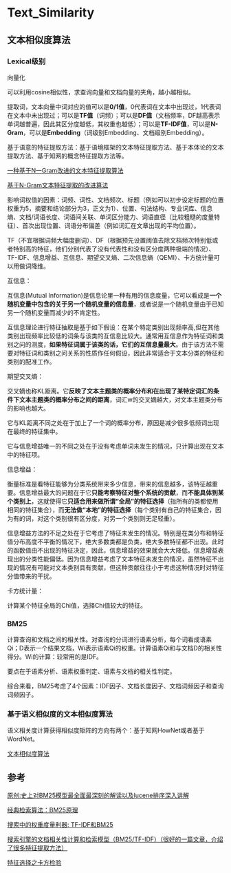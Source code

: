 # Text\_Similarity

## 文本相似度算法

### Lexical级别

向量化

可以利用cosine相似性，求查询向量和文档向量的夹角，越小越相似。

提取词，文本向量中词对应的值可以是**0/1值**，0代表词在文本中出现过，1代表词在文本中未出现过；可以是**TF值**（词频）；可以是**DF值**（文档频率，DF越高表示单词越普遍，因此其区分度越低，其权重也越低）；可以是**TF-IDF值**，可以是**N-Gram**，可以是**Embedding**（词级别Embedding、文档级别Embedding）。

基于语意的特征提取方法：基于语境框架的文本特征提取方法、基于本体论的文本提取方法、基于知网的概念特征提取方法等。

[一种基于N一Gram改进的文本特征提取算法](https://wenku.baidu.com/view/d4976f0bf78a6529647d5369.html)

[基于N-Gram文本特征提取的改进算法](http://xueshu.baidu.com/s?wd=paperuri%3A%28f2da6e23f512901233f8c0603df9fe5d%29&filter=sc_long_sign&tn=SE_xueshusource_2kduw22v&sc_vurl=http%3A%2F%2Fkns.cnki.net%2FKCMS%2Fdetail%2Fdetail.aspx%3Ffilename%3DXDJS201234000%26dbname%3DCJFD%26dbcode%3DCJFQ&ie=utf-8&sc_us=5068616763849130906)

影响词权值的因素：词频、词性、文档频次、标题（例如可以初步设定标题的位置权重为5，摘要和结论部分为3，正文为1）、位置、句法结构、专业词库、信息熵、文档/词语长度、词语间关联、单词区分能力、词语直径（比较粗糙的度量特征）、首次出现位置、词语分布偏差（例如词汇在文章出现的平均位置）。

TF（不宜根据词频大幅度删词）、DF（根据预先设置阈值去除文档频次特别低或者特别高的特征，他们分别代表了没有代表性和没有区分度两种极端的情况）、TF-IDF、信息增益、互信息、期望交叉熵、二次信息熵（QEMI）、卡方统计量可以用做词降维。

互信息：

互信息(Mutual Information)是信息论里一种有用的信息度量，它可以看成是**一个随机变量中包含的关于另一个随机变量的信息量**，或者说是一个随机变量由于已知另一个随机变量而减少的不肯定性。

互信息理论进行特征抽取是基于如下假设：在某个特定类别出现频率高,但在其他类别出现频率比较低的词条与该类的互信息比较大。通常用互信息作为特征词和类别之问的测度，**如果特征词属于该类的话，它们的互信息量最大**。由于该方法不需要对特征词和类别之问关系的性质作任何假设，因此非常适合于文本分类的特征和类别的配准工作。

期望交叉熵：

交叉嫡也称KL距离。它**反映了文本主题类的概率分布和在出现了某特定词汇的条件下文本主题类的概率分布之间的距离**，词汇w的交叉嫡越大，对文本主题类分布的影响也越大。

它与KL距离不同之处在于加上了一个词的概率分布，原因是减少很多低频词出现在最终的特征集中。

它与信息增益唯一的不同之处在于没有考虑单词未发生的情况，只计算出现在文本中的特征项。

信息增益：

衡量标准是看特征能够为分类系统带来多少信息，带来的信息越多，该特征越重要。信息增益最大的问题在于它**只能考察特征对整个系统的贡献**，而**不能具体到某个类别上**，这就使得它**只适合用来做所谓“全局”的特征选择**（指所有的类都使用相同的特征集合），而**无法做“本地”的特征选择**（每个类别有自己的特征集合，因为有的词，对这个类别很有区分度，对另一个类别则无足轻重）。

信息增益方法的不足之处在于它考虑了特征未发生的情况。特别是在类分布和特征值分布高度不平衡的情况下，绝大多数类都是负类，绝大多数特征都不出现。此时的函数值由不出现的特征决定，因此，信息增益的效果就会大大降低。信息增益表现出的分类性能偏低。因为信息增益考虑了文本特征未发生的情况，虽然特征不出现的情况有可能对文本类别具有贡献，但这种贡献往往小于考虑这种情况时对特征分值带来的干扰。

卡方统计量：

计算某个特征全局的Chi值，选择Chi值较大的特征。

### BM25

计算查询和文档之间的相关性。对查询的分词进行语素分析，每个词看成语素Qi；D表示一个结果文档，Wi表示语素Qi的权重。计算语素Qi和与文档D的相关性得分。Wi的计算：较常用的是IDF。

要点在于语素分析、语素权重判定、语素与文档的相关性判定。

综合来看，BM25考虑了4个因素：IDF因子、文档长度因子、文档词频因子和查询词频因子。

### 基于语义相似度的文本相似度算法

语义相关度计算获得相似度矩阵的方向有两个：基于知网HowNet或者基于WordNet。

[文本相似度算法](https://www.cnblogs.com/liangxiaxu/archive/2012/05/05/2484972.html)

## 参考

[原创:史上对BM25模型最全面最深刻的解读以及lucene排序深入讲解](http://www.mamicode.com/info-detail-1701866.html)

[经典检索算法：BM25原理](https://www.jianshu.com/p/53e379483f3e)

[搜索中的权重度量利器: TF-IDF和BM25](https://my.oschina.net/stanleysun/blog/1617727)

[搜索引擎的文档相关性计算和检索模型（BM25/TF-IDF）（很好的一篇文章，介绍了很多特征提取方法）](https://blog.csdn.net/heiyeshuwu/article/details/43429447)

[特征选择之卡方检验](https://www.jianshu.com/p/b670b2a23187)
